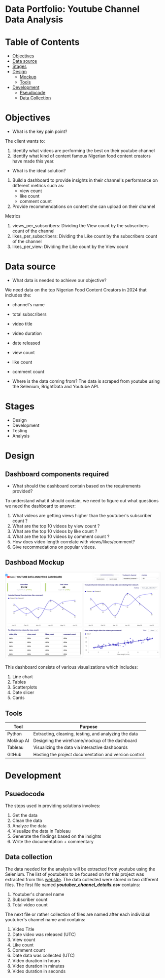 # Data Portfolio: Youtube Channel Data Analysis 

# Table of Contents

- [Objectives](#objectives)
- [Data source](#data-source)
- [Stages](#stages)
- [Design](#design)
  - [Mockup](#mockup)
  - [Tools](#tools)
- [Development](#development)
  - [Pseudocode](#pseudocode)
  - [Data Collection](#data-collection)


# Objectives

- What is the key pain point?

The client wants to:

1. Identify what videos are performing the best on their youtube channel
2. Identify what kind of content famous Nigerian food content creators have made this year.

- What is the ideal solution? 

1. Build a dashboard to provide insights in their channel's performance on different metrics such as:
    - view count
    - like count
    - comment count
2. Provide recommendations on content she can upload on their channel

Metrics

1. views_per_subscribers: Dividing the View count by the subscribers count of the channel
2. likes_per_subscribers: Dividing the Like count by the subscribers count of the channel
3. likes_per_view: Dividing the Like count by the View count

# Data source

- What data is needed to achieve our objective?

We need data on the top Nigerian Food Content Creators in 2024 that includes the:

- channel's name
- total subscribers
- video title
- video duration
- date released
- view count
- like count
- comment count


- Where is the data coming from? 
The data is scraped from youtube using the Selenium, BrightData and Youtube API.

# Stages

- Design
- Development
- Testing
- Analysis

# Design

## Dashboard components required

- What should the dashboard contain based on the requirements provided?

To understand what it should contain, we need to figure out what questions we need the dashboard to answer:

1. What videos are getting views higher than the youtuber's subscriber count ?
2. What are the top 10 videos by view count ? 
3. What are the top 10 videos by like count ?
4. What are the top 10 videos by comment count ?
5. How does video length correlate with views/likes/comment?
6. Give recommedations on popular videos.

## Dashboad Mockup
![Dashboard_Mockup](images/dashboard_mockup.png)

This dashboard consists of various visualizations which includes:

1. Line chart
2. Tables
3. Scatterplots
4. Date slicer
5. Cards

## Tools

| Tool | Purpose |
| --- | --- |
| Python | Extracting, cleaning, testing, and analyzing the data |
| Mokkup AI | Designing the wireframe/mockup of the dashboard |
| Tableau | Visualizing the data via interactive dashboards |
| GitHub | Hosting the project documentation and version control |

# Development

## Psuedocode

The steps used in providing solutions involves:

1. Get the data
2. Clean the data
3. Analyze the data
4. Visualize the data in Tableau
5. Generate the findings based on the insights
6. Write the documentation + commentary

## Data collection

The data needed for the analysis will be extracted from youtube using the Selenium. The list of youtubers to be focused on for this project was extracted from this [website](https://videos.feedspot.com/nigeria_food_youtube_channels/). The data collected were stored in two different files. The first file named ***youtuber_channel_details.csv*** contains:

1. Youtuber's channel name
2. Subscriber count
3. Total video count

The next file or rather collection of files are named after each individual youtuber's channel name and contains:

1. Video Title
2. Date video was released (UTC)
3. View count
4. Like count
5. Comment count
6. Date data was collected (UTC)
7. Video duration in hours
8. Video duration in minutes
9. Video duration in seconds








